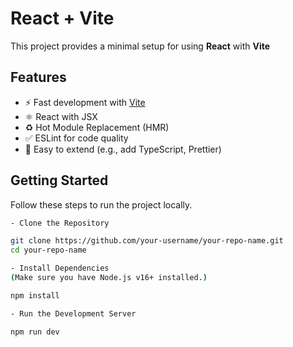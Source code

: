 # React + Vite

This project provides a minimal setup for using **React** with **Vite**

## Features

- ⚡ Fast development with [Vite](https://vitejs.dev/)
- ⚛️ React with JSX
- ♻️ Hot Module Replacement (HMR)
- ✅ ESLint for code quality
- 🔧 Easy to extend (e.g., add TypeScript, Prettier)

## Getting Started

Follow these steps to run the project locally.
```bash
- Clone the Repository

git clone https://github.com/your-username/your-repo-name.git
cd your-repo-name

- Install Dependencies
(Make sure you have Node.js v16+ installed.)

npm install

- Run the Development Server

npm run dev

